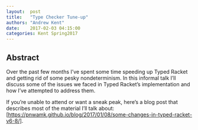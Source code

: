 ```yaml
--- 
layout:  post 
title:   "Type Checker Tune-up"
authors: "Andrew Kent" 
date:    2017-02-03 04:15:00 
categories: Kent Spring2017
--- 
```


## Abstract

Over the past few months I’ve spent some time speeding up Typed Racket and getting rid of some pesky nondeterminism. In this informal talk I’ll discuss some of the issues we faced in Typed Racket’s implementation and how I’ve attempted to address them.

If you’re unable to attend or want a sneak peak, here’s a blog post that describes most of the material I’ll talk about: [https://pnwamk.github.io/blog/2017/01/08/some-changes-in-typed-racket-v6-8/].

